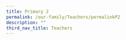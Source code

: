 ```yaml
---
title: Primary 2
permalink: /our-family/Teachers/permalinkP2
description: ""
third_nav_title: Teachers
---
```

